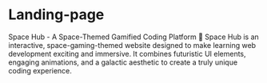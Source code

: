 # Landing-page
Space Hub - A Space-Themed Gamified Coding Platform 🚀  Space Hub is an interactive, space-gaming-themed website designed to make learning web development exciting and immersive. It combines futuristic UI elements, engaging animations, and a galactic aesthetic to create a truly unique coding experience.
